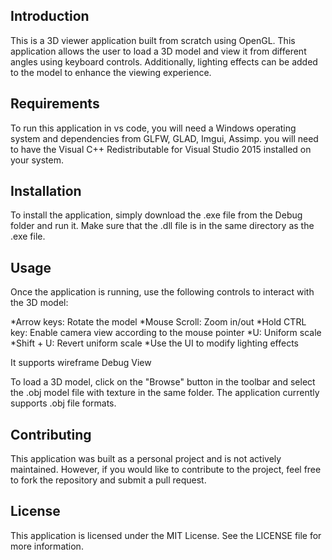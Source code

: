 ## Introduction
This is a 3D viewer application built from scratch using OpenGL. This application allows the user to load a 3D model and view it from different angles using keyboard controls. Additionally, lighting effects can be added to the model to enhance the viewing experience.

## Requirements
To run this application in vs code, you will need a Windows operating system and dependencies from GLFW, GLAD, Imgui, Assimp. 
you will need to have the Visual C++ Redistributable for Visual Studio 2015 installed on your system.

## Installation
To install the application, simply download the .exe file from the Debug folder and run it. Make sure that the .dll file is in the same directory as the .exe file.

## Usage
Once the application is running, use the following controls to interact with the 3D model:

*Arrow keys: Rotate the model
*Mouse Scroll: Zoom in/out
*Hold CTRL key: Enable camera view according to the mouse pointer
*U: Uniform scale
*Shift + U: Revert uniform scale
*Use the UI to modify lighting effects

It supports wireframe Debug View

To load a 3D model, click on the "Browse" button in the toolbar and select the .obj model file with texture in the same folder. 
The application currently supports .obj file formats.

## Contributing
This application was built as a personal project and is not actively maintained. 
However, if you would like to contribute to the project, feel free to fork the repository and submit a pull request.

## License
This application is licensed under the MIT License. See the LICENSE file for more information.

